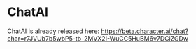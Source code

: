 # ChatAI
ChatAI is already released here: https://beta.character.ai/chat?char=r7JVUb7b5wbP5-tb_2MVX2I-WuCC5HuBM6v7DCiZGDw
